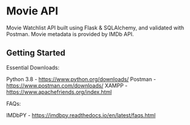 # Movie API

Movie Watchlist API built using Flask & SQLAlchemy, and validated with Postman. Movie metadata is provided by IMDb API.

## Getting Started

Essential Downloads:

Python 3.8 - https://www.python.org/downloads/
Postman - https://www.postman.com/downloads/
XAMPP - https://www.apachefriends.org/index.html

FAQs:

IMDbPY - https://imdbpy.readthedocs.io/en/latest/faqs.html

